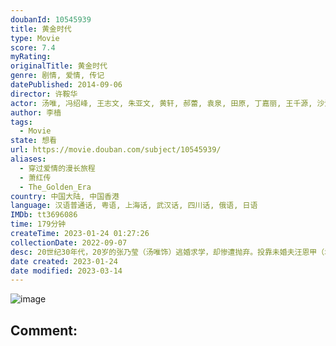 ```yaml
---
doubanId: 10545939
title: 黄金时代
type: Movie
score: 7.4
myRating: 
originalTitle: 黄金时代
genre: 剧情, 爱情, 传记
datePublished: 2014-09-06
director: 许鞍华
actor: 汤唯, 冯绍峰, 王志文, 朱亚文, 黄轩, 郝蕾, 袁泉, 田原, 丁嘉丽, 王千源, 沙溢, 祖峰, 张译, 冯雷, 袁文康, 陈奕丞, 王紫逸, 张嘉益, 王景春, 杨雪, 焦刚, 张博, 张瑶, 唐艺昕, 凌正辉, 曹卫宇, 由立平, 王国华, 王志飞, 屈菁菁, 嵇波, 王凯, 张鲁一, 钱波, 李梦
author: 李樯
tags:
  - Movie
state: 想看
url: https://movie.douban.com/subject/10545939/
aliases:
  - 穿过爱情的漫长旅程
  - 萧红传
  - The_Golden_Era
country: 中国大陆, 中国香港
language: 汉语普通话, 粤语, 上海话, 武汉话, 四川话, 俄语, 日语
IMDb: tt3696086
time: 179分钟
createTime: 2023-01-24 01:27:26
collectionDate: 2022-09-07
desc: 20世纪30年代，20岁的张乃莹（汤唯饰）逃婚求学，却惨遭抛弃。投靠未婚夫汪恩甲（袁文康饰）后的张乃莹依然躲不开被抛弃的命运，好在遇到了在报社工作的进步青年萧军（冯绍峰饰），两人相知相爱。通过萧...
date created: 2023-01-24
date modified: 2023-03-14
---
```


![image](p2167320927.jpg)

Comment:
---
